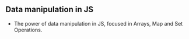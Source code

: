 ## Data manipulation in JS

- The power of data manipulation in JS, focused in Arrays, Map and Set Operations.
